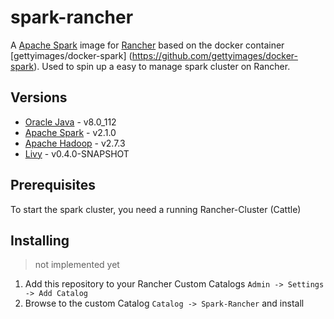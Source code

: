# spark-rancher

A [Apache Spark](http://spark.apache.org) image for [Rancher](http://rancher.com) based on the docker container [gettyimages/docker-spark] (https://github.com/gettyimages/docker-spark). Used to spin up a easy to manage spark cluster on Rancher. 

## Versions

* [Oracle Java](https://www.oracle.com/java/index.html) - v8.0_112
* [Apache Spark](http://spark.apache.org) - v2.1.0
* [Apache Hadoop](http://hadoop.apache.org) - v2.7.3
* [Livy](http://livy.io) - v0.4.0-SNAPSHOT

## Prerequisites

To start the spark cluster, you need a running Rancher-Cluster (Cattle)

## Installing

> not implemented yet

1. Add this repository to your Rancher Custom Catalogs `Admin -> Settings -> Add Catalog`
2. Browse to the custom Catalog `Catalog -> Spark-Rancher` and install
